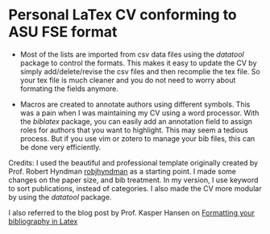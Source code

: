 # Personal LaTex CV conforming to ASU FSE format

* Most of the lists are imported from csv data files using the *datatool*
package to control the formats. This makes it easy to update the CV by simply
add/delete/revise the csv files and then recomplie the tex file. So your tex
file is much cleaner and you do not need to worry about formating the fields
anymore.

* Macros are created to annotate authors using different symbols. This was
a pain when I was maintaining my CV using a word processor. With the *biblatex*
package, you can easily add an annotation field to assign roles for authors that
you want to highlight. This may seem a tedious process. But if you use vim or
zotero to manage your bib files, this can be done very efficiently.


Credits: I used the beautiful and professional template originally created by Prof. Robert Hyndman [robjhyndman](https://github.com/robjhyndman/CV) as a starting point.
I made some changes on the paper size, and bib treatment. In my version, I use keyword to sort publications, instead of categories. I also made the CV more modular by using the *datatool* package.


I also referred to the blog post by Prof. Kasper Hansen on [Formatting your bibliography in Latex](http://www.hansenlab.org/cv_bibliography_tex)

